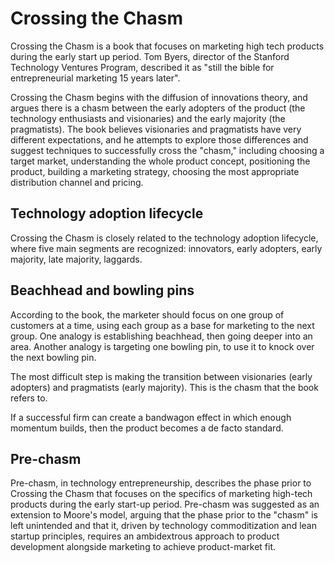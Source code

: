 # Crossing the Chasm

Crossing the Chasm is a book that focuses on marketing high tech products during the early start up period. Tom Byers, director of the Stanford Technology Ventures Program, described it as "still the bible for entrepreneurial marketing 15 years later".

Crossing the Chasm begins with the diffusion of innovations theory, and argues there is a chasm between the early adopters of the product (the technology enthusiasts and visionaries) and the early majority (the pragmatists). The book believes visionaries and pragmatists have very different expectations, and he attempts to explore those differences and suggest techniques to successfully cross the "chasm," including choosing a target market, understanding the whole product concept, positioning the product, building a marketing strategy, choosing the most appropriate distribution channel and pricing.


## Technology adoption lifecycle

Crossing the Chasm is closely related to the technology adoption lifecycle, where five main segments are recognized: innovators, early adopters, early majority, late majority, laggards.


## Beachhead and bowling pins

According to the book, the marketer should focus on one group of customers at a time, using each group as a base for marketing to the next group. One analogy is establishing beachhead, then going deeper into an area. Another analogy is targeting one bowling pin, to use it to knock over the next bowling pin.

The most difficult step is making the transition between visionaries (early adopters) and pragmatists (early majority). This is the chasm that the book refers to. 

If a successful firm can create a bandwagon effect in which enough momentum builds, then the product becomes a de facto standard. 


## Pre-chasm

Pre-chasm, in technology entrepreneurship, describes the phase prior to Crossing the Chasm that focuses on the specifics of marketing high-tech products during the early start-up period. Pre-chasm was suggested as an extension to Moore's model, arguing that the phase prior to the "chasm" is left unintended and that it, driven by technology commoditization and lean startup principles, requires an ambidextrous approach to product development alongside marketing to achieve product-market fit.
